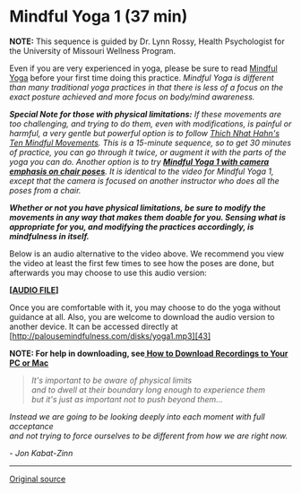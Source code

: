 Mindful Yoga 1 (37 min)
=======================

**NOTE:** This sequence is guided by Dr. Lynn Rossy, Health Psychologist for
the University of Missouri Wellness Program.

Even if you are very experienced in yoga, please be sure to read [ Mindful
Yoga][38] before your first time doing this practice. _Mindful Yoga is
different than many traditional yoga practices in that there is less of a focus
on the exact posture achieved and more focus on body/mind awareness._

**_Special Note for those with physical limitations:_** _If these movements are
too challenging, and trying to do them, even with modifications, is painful or
harmful, a very gentle but powerful option is to follow [Thich Nhat Hahn's Ten
Mindful Movements][41]. This is a 15-minute sequence, so to get 30 minutes of
practice, you can go through it twice, or augment it with the parts of the yoga
you can do. Another option is to try [**Mindful Yoga 1 with camera emphasis on
chair poses**][42]. It is identical to the video for Mindful Yoga 1, except
that the camera is focused on another instructor who does all the poses from a
chair._

**_Whether or not you have physical limitations, be sure to modify the
movements in any way that makes them doable for you. Sensing what is
appropriate for you, and modifying the practices accordingly, is mindfulness in
itself._**

Below is an audio alternative to the video above. We recommend you view the
video at least the first few times to see how the poses are done, but
afterwards you may choose to use this audio version:  

**[[AUDIO FILE][43]]** 

Once you are comfortable with it, you may choose to do the yoga without
guidance at all. Also, you are welcome to download the audio version to another
device. It can be accessed directly at
[http://palousemindfulness.com/disks/yoga1.mp3][43]

**NOTE: For help in downloading, see[ How to Download Recordings to Your PC or Mac][44]**

> _It's important to be aware of physical limits  
and to dwell at their boundary long enough to experience them  
but it's just as important not to push beyond them..._
> 
_Instead we are going to be looking deeply into each moment with full acceptance  
and not trying to force ourselves to be different from how we are right now._
  
\- _Jon Kabat-Zinn_


[1]: http://palousemindfulness.com/art/docbox-translate-flip.jpg
[2]: http://palousemindfulness.com/art/clouds1_middle_570x22.jpg
[3]: http://palousemindfulness.com/art/logo-youtube_22.gif
[4]: http://palousemindfulness.com/art/logo-facebook_22.gif
[5]: http://palousemindfulness.com/art/clouds2_title_950x115.jpg
[6]: ../index.html
[7]: ../testimonials/index.html
[8]: ../graduates.html
[9]: ../resources.html
[10]: ../contact.html
[11]: ../quotes.html
[12]: ../whats-new.html
[13]: ../selfguidedMBSR_ataglance.html
[14]: ../selfguidedMBSR_week0.html
[15]: ../selfguidedMBSR_gettingstarted.html
[16]: ../selfguidedMBSR_manual.html
[17]: ../selfguidedMBSR_week1.html
[18]: ../selfguidedMBSR_week2.html
[19]: ../selfguidedMBSR_week3.html
[20]: ../selfguidedMBSR_week4.html
[21]: ../selfguidedMBSR_week5.html
[22]: ../selfguidedMBSR_week5b.html
[23]: ../selfguidedMBSR_week6.html
[24]: ../selfguidedMBSR_week7.html
[25]: ../selfguidedMBSR_week8.html
[26]: ../selfguidedMBSR_certificate.html
[27]: ../guidedmeditations.html
[28]: bodyscan.html
[29]: sittingmeditation.html
[30]: yoga1.html
[31]: yoga2.html
[32]: soften-soothe-allow.html
[33]: RAIN.html
[34]: mountain.html
[35]: lake.html
[36]: lovingkindness.html
[37]: silent30min.html
[38]: ../docs/yoga.pdf
[39]: http://palousemindfulness.com/art/123rf_videoplayicon_50.jpg
[40]: https://www.youtube.com/watch?v=Teo0f1ab1PY&amp;index=3&amp;list=PLbiVpU59JkVaFMGi0A8Im_hfSh-SWsFwg
[41]: https://www.youtube.com/watch?v=4mz-dJFkmrk&amp;list=PLbiVpU59JkVaFMGi0A8Im_hfSh-SWsFwg&amp;index=9
[42]: https://www.youtube.com/watch?v=dYWHpUgnqUs
[43]: disks/yoga1.mp3
[44]: http://palousemindfulness.com/meditations/downloading.html
[45]: http://palousemindfulness.com/art/yoga1_170.jpg
[46]: ../quotes.html#yoga "more quotes"
  
-----

[Original source](http://palousemindfulness.com/meditations/yoga1.html "Permalink to Mindful Yoga 1")
